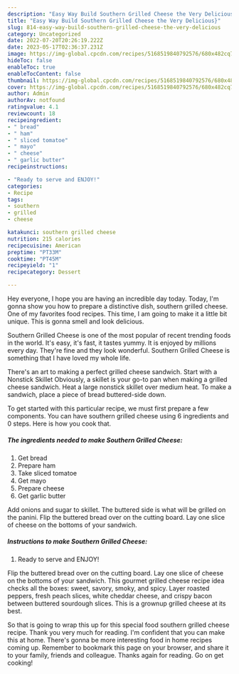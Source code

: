 ```yaml
---
description: "Easy Way Build Southern Grilled Cheese the Very Delicious}"
title: "Easy Way Build Southern Grilled Cheese the Very Delicious}"
slug: 814-easy-way-build-southern-grilled-cheese-the-very-delicious
category: Uncategorized
date: 2022-07-20T20:26:19.222Z
date: 2023-05-17T02:36:37.231Z
image: https://img-global.cpcdn.com/recipes/5168519840792576/680x482cq70/southern-grilled-cheese-recipe-main-photo.jpg
hideToc: false
enableToc: true
enableTocContent: false
thumbnail: https://img-global.cpcdn.com/recipes/5168519840792576/680x482cq70/southern-grilled-cheese-recipe-main-photo.jpg
cover: https://img-global.cpcdn.com/recipes/5168519840792576/680x482cq70/southern-grilled-cheese-recipe-main-photo.jpg
author: Admin
authorAv: notfound
ratingvalue: 4.1
reviewcount: 18
recipeingredient:
- " bread"
- " ham"
- " sliced tomatoe"
- " mayo"
- " cheese"
- " garlic butter"
recipeinstructions:

- "Ready to serve and ENJOY!"
categories:
- Recipe
tags:
- southern
- grilled
- cheese

katakunci: southern grilled cheese 
nutrition: 215 calories
recipecuisine: American
preptime: "PT33M"
cooktime: "PT45M"
recipeyield: "1"
recipecategory: Dessert

---
```



Hey everyone, I hope you are having an incredible day today. Today, I'm gonna show you how to prepare a distinctive dish, southern grilled cheese. One of my favorites food recipes. This time, I am going to make it a little bit unique. This is gonna smell and look delicious.

Southern Grilled Cheese is one of the most popular of recent trending foods in the world. It's easy, it's fast, it tastes yummy. It is enjoyed by millions every day. They're fine and they look wonderful. Southern Grilled Cheese is something that I have loved my whole life.

There&#39;s an art to making a perfect grilled cheese sandwich. Start with a Nonstick Skillet Obviously, a skillet is your go-to pan when making a grilled cheese sandwich. Heat a large nonstick skillet over medium heat. To make a sandwich, place a piece of bread buttered-side down.


To get started with this particular recipe, we must first prepare a few components. You can have southern grilled cheese using 6 ingredients and 0 steps. Here is how you cook that.

<!--inarticleads1-->

##### The ingredients needed to make Southern Grilled Cheese:

1. Get  bread
1. Prepare  ham
1. Take  sliced tomatoe
1. Get  mayo
1. Prepare  cheese
1. Get  garlic butter


Add onions and sugar to skillet. The buttered side is what will be grilled on the panini. Flip the buttered bread over on the cutting board. Lay one slice of cheese on the bottoms of your sandwich. 

<!--inarticleads2-->

##### Instructions to make Southern Grilled Cheese:


1. Ready to serve and ENJOY!

Flip the buttered bread over on the cutting board. Lay one slice of cheese on the bottoms of your sandwich. This gourmet grilled cheese recipe idea checks all the boxes: sweet, savory, smoky, and spicy. Layer roasted peppers, fresh peach slices, white cheddar cheese, and crispy bacon between buttered sourdough slices. This is a grownup grilled cheese at its best. 

So that is going to wrap this up for this special food southern grilled cheese recipe. Thank you very much for reading. I'm confident that you can make this at home. There's gonna be more interesting food in home recipes coming up. Remember to bookmark this page on your browser, and share it to your family, friends and colleague. Thanks again for reading. Go on get cooking!
